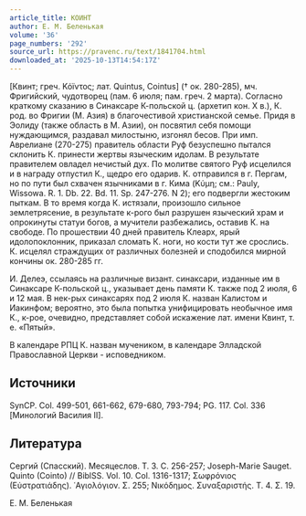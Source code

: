 ```yaml
---
article_title: КОИНТ
author: Е. М. Беленькая
volume: '36'
page_numbers: '292'
source_url: https://pravenc.ru/text/1841704.html
downloaded_at: '2025-10-13T14:54:17Z'
---
```


[Квинт; греч. Κόïντος; лат. Quintus, Cointus] († ок. 280-285), мч. Фригийский, чудотворец (пам. 6 июля; пам. греч. 2 марта). Согласно краткому сказанию в Синаксаре К-польской ц. (архетип кон. X в.), К. род. во Фригии (М. Азия) в благочестивой христианской семье. Придя в Эолиду (также область в М. Азии), он посвятил себя помощи нуждающимся, раздавал милостыню, изгонял бесов. При имп. Аврелиане (270-275) правитель области Руф безуспешно пытался склонить К. принести жертвы языческим идолам. В результате правителем овладел нечистый дух. По молитве святого Руф исцелился и в награду отпустил К., щедро его одарив. К. отправился в г. Пергам, но по пути был схвачен язычниками в г. Кима (Κύμη; см.: Pauly, Wissowa. R. 1. Db. 22. Bd. 11. Sp. 247-276. N 2); его подвергли жестоким пыткам. В то время когда К. истязали, произошло сильное землетрясение, в результате к-рого был разрушен языческий храм и опрокинуты статуи богов, а мучители разбежались, оставив К. на свободе. По прошествии 40 дней правитель Клеарх, ярый идолопоклонник, приказал сломать К. ноги, но кости тут же срослись. К. исцелял страждущих от различных болезней и сподобился мирной кончины ок. 280-285 гг.

И. Делеэ, ссылаясь на различные визант. синаксари, изданные им в Синаксаре К-польской ц., указывает день памяти К. также под 2 июля, 6 и 12 мая. В нек-рых синаксарях под 2 июля К. назван Калистом и Иакинфом; вероятно, это была попытка унифицировать необычное имя К., к-рое, очевидно, представляет собой искажение лат. имени Квинт, т. е. «Пятый».

В календаре РПЦ К. назван мучеником, в календаре Элладской Православной Церкви - исповедником.

## Источники

SynCP. Col. 499-501, 661-662, 679-680, 793-794; PG. 117. Col. 336 [Минологий Василия II].

## Литература

Сергий (Спасский). Месяцеслов. Т. 3. С. 256-257; Joseph-Marie Sauget. Quinto (Cointo) // BiblSS. Vol. 10. Col. 1316-1317; Σωφρόνιος (Εὐστρατιάδης). ῾Αγιολόγιον. Σ. 255; Νικόδημος. Συναξαριστής. Τ. 4. Σ. 19.

Е. М. Беленькая
